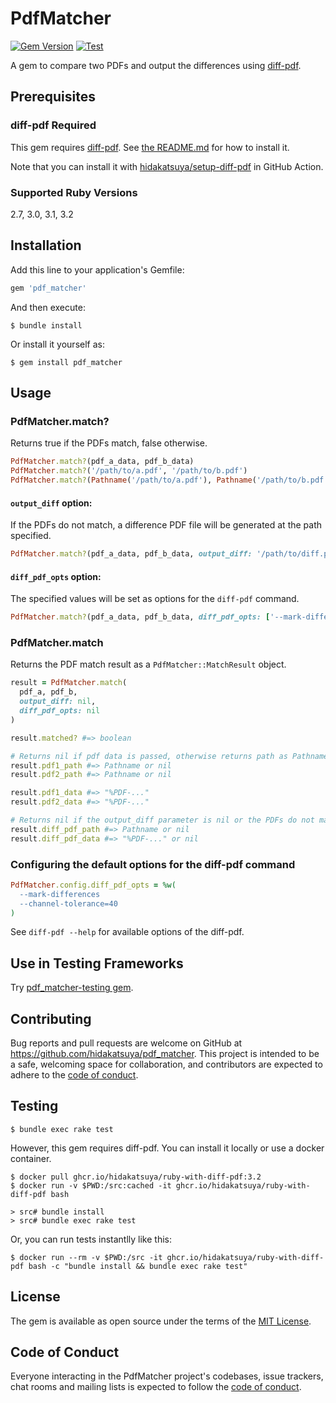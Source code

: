 # PdfMatcher

[![Gem Version](https://badge.fury.io/rb/pdf_matcher.svg)](https://badge.fury.io/rb/pdf_matcher)
[![Test](https://github.com/hidakatsuya/pdf_matcher/actions/workflows/test.yml/badge.svg?branch=main)](https://github.com/hidakatsuya/pdf_matcher/actions/workflows/test.yml)

A gem to compare two PDFs and output the differences using [diff-pdf](https://github.com/vslavik/diff-pdf).

## Prerequisites

### diff-pdf Required

This gem requires [diff-pdf](https://github.com/vslavik/diff-pdf). See [the README.md](https://github.com/vslavik/diff-pdf) for how to install it.

Note that you can install it with [hidakatsuya/setup-diff-pdf](https://github.com/hidakatsuya/setup-diff-pdf) in GitHub Action.

### Supported Ruby Versions

2.7, 3.0, 3.1, 3.2

## Installation

Add this line to your application's Gemfile:

```ruby
gem 'pdf_matcher'
```

And then execute:

    $ bundle install

Or install it yourself as:

    $ gem install pdf_matcher

## Usage

### PdfMatcher.match?

Returns true if the PDFs match, false otherwise.

```ruby
PdfMatcher.match?(pdf_a_data, pdf_b_data)
PdfMatcher.match?('/path/to/a.pdf', '/path/to/b.pdf')
PdfMatcher.match?(Pathname('/path/to/a.pdf'), Pathname('/path/to/b.pdf'))
```

#### `output_diff` option:

If the PDFs do not match, a difference PDF file will be generated at the path specified.

```ruby
PdfMatcher.match?(pdf_a_data, pdf_b_data, output_diff: '/path/to/diff.pdf')
```

#### `diff_pdf_opts` option:

The specified values will be set as options for the `diff-pdf` command.

```ruby
PdfMatcher.match?(pdf_a_data, pdf_b_data, diff_pdf_opts: ['--mark-differences', '--dpi=600'])
```

### PdfMatcher.match

Returns the PDF match result as a `PdfMatcher::MatchResult` object.

```ruby
result = PdfMatcher.match(
  pdf_a, pdf_b,
  output_diff: nil,
  diff_pdf_opts: nil
)

result.matched? #=> boolean

# Returns nil if pdf data is passed, otherwise returns path as Pathname.
result.pdf1_path #=> Pathname or nil
result.pdf2_path #=> Pathname or nil

result.pdf1_data #=> "%PDF-..."
result.pdf2_data #=> "%PDF-..."

# Returns nil if the output_diff parameter is nil or the PDFs do not match.
result.diff_pdf_path #=> Pathname or nil
result.diff_pdf_data #=> "%PDF-..." or nil
```

### Configuring the default options for the diff-pdf command

```ruby
PdfMatcher.config.diff_pdf_opts = %w(
  --mark-differences
  --channel-tolerance=40
)
```

See `diff-pdf --help` for available options of the diff-pdf.

## Use in Testing Frameworks

Try [pdf_matcher-testing gem](https://github.com/hidakatsuya/pdf_matcher-testing).

## Contributing

Bug reports and pull requests are welcome on GitHub at https://github.com/hidakatsuya/pdf_matcher. This project is intended to be a safe, welcoming space for collaboration, and contributors are expected to adhere to the [code of conduct](https://github.com/hidakatsuya/pdf_matcher/blob/master/CODE_OF_CONDUCT.md).

## Testing

```
$ bundle exec rake test
```

However, this gem requires diff-pdf. You can install it locally or use a docker container.

```
$ docker pull ghcr.io/hidakatsuya/ruby-with-diff-pdf:3.2
$ docker run -v $PWD:/src:cached -it ghcr.io/hidakatsuya/ruby-with-diff-pdf bash

> src# bundle install
> src# bundle exec rake test
```

Or, you can run tests instantlly like this:

```
$ docker run --rm -v $PWD:/src -it ghcr.io/hidakatsuya/ruby-with-diff-pdf bash -c "bundle install && bundle exec rake test"
```


## License

The gem is available as open source under the terms of the [MIT License](https://opensource.org/licenses/MIT).

## Code of Conduct

Everyone interacting in the PdfMatcher project's codebases, issue trackers, chat rooms and mailing lists is expected to follow the [code of conduct](https://github.com/hidakatsuya/pdf_matcher/blob/master/CODE_OF_CONDUCT.md).
